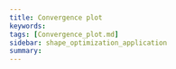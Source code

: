 ```yaml
---
title: Convergence plot
keywords: 
tags: [Convergence_plot.md]
sidebar: shape_optimization_application
summary: 
---
```

